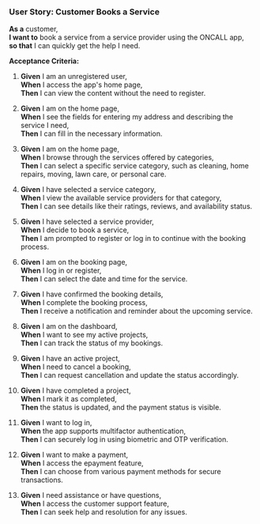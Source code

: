 ### User Story: Customer Books a Service

**As a** customer,  
**I want to** book a service from a service provider using the ONCALL app,  
**so that** I can quickly get the help I need.

**Acceptance Criteria:**
1. **Given** I am an unregistered user,  
   **When** I access the app's home page,  
   **Then** I can view the content without the need to register.

2. **Given** I am on the home page,  
   **When** I see the fields for entering my address and describing the service I need,  
   **Then** I can fill in the necessary information.

3. **Given** I am on the home page,  
   **When** I browse through the services offered by categories,  
   **Then** I can select a specific service category, such as cleaning, home repairs, moving, lawn care, or personal care.

4. **Given** I have selected a service category,  
   **When** I view the available service providers for that category,  
   **Then** I can see details like their ratings, reviews, and availability status.

5. **Given** I have selected a service provider,  
   **When** I decide to book a service,  
   **Then** I am prompted to register or log in to continue with the booking process.

6. **Given** I am on the booking page,  
   **When** I log in or register,  
   **Then** I can select the date and time for the service.

7. **Given** I have confirmed the booking details,  
   **When** I complete the booking process,  
   **Then** I receive a notification and reminder about the upcoming service.

8. **Given** I am on the dashboard,  
   **When** I want to see my active projects,  
   **Then** I can track the status of my bookings.

9. **Given** I have an active project,  
   **When** I need to cancel a booking,  
   **Then** I can request cancellation and update the status accordingly.

10. **Given** I have completed a project,  
    **When** I mark it as completed,  
    **Then** the status is updated, and the payment status is visible.

11. **Given** I want to log in,  
    **When** the app supports multifactor authentication,  
    **Then** I can securely log in using biometric and OTP verification.

12. **Given** I want to make a payment,  
    **When** I access the epayment feature,  
    **Then** I can choose from various payment methods for secure transactions.

13. **Given** I need assistance or have questions,  
    **When** I access the customer support feature,  
    **Then** I can seek help and resolution for any issues.
